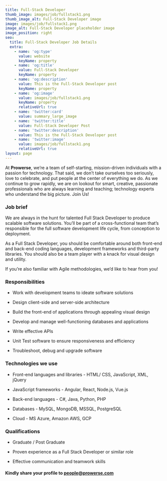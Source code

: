 ```yaml
---
title: Full-Stack Developer
thumb_image: images/job/fullstack1.png
thumb_image_alt: Full-Stack Developer image
image: images/job/fullstack1.png
image_alt: Full-Stack Developer placeholder image
image_position: right
seo:
  title: Full-Stack Developer Job Details
  extra:
    - name: 'og:type'
      value: website
      keyName: property
    - name: 'og:title'
      value: Full-Stack Developer
      keyName: property
    - name: 'og:description'
      value: This is the Full-Stack Developer post
      keyName: property
    - name: 'og:image'
      value: images/job/fullstack1.png
      keyName: property
      relativeUrl: true
    - name: 'twitter:card'
      value: summary_large_image
    - name: 'twitter:title'
      value: Full-Stack Developer Post
    - name: 'twitter:description'
      value: This is the Full-Stack Developer post
    - name: 'twitter:image'
      value: images/job/fullstack1.png
      relativeUrl: true
layout: page
---
```


At <strong>Prowerse</strong>, we’re a team of self-starting, mission-driven individuals with a passion for technology. That said, we don’t take ourselves too seriously, love to celebrate, and put people at the center of everything we do. As we continue to grow rapidly, we are on lookout for smart, creative, passionate professionals who are always learning and teaching; technology experts who understand the big picture. Join Us!

### Job brief

We are always in the hunt for talented Full Stack Developer to produce scalable software solutions. You’ll be part of a cross-functional team that’s responsible for the full software development life cycle, from conception to deployment.

As a Full Stack Developer, you should be comfortable around both front-end and back-end coding languages, development frameworks and third-party libraries. You should also be a team player with a knack for visual design and utility.

If you’re also familiar with Agile methodologies, we’d like to hear from you!

### Responsibilities 

+ Work with development teams to ideate software solutions

+ Design client-side and server-side architecture

+ Build the front-end of applications through appealing visual design
  
+ Develop and manage well-functioning databases and applications
  
+ Write effective APIs
  
+ Unit Test software to ensure responsiveness and efficiency
  
+ Troubleshoot, debug and upgrade software

### Technologies we use

+ Front-end languages and libraries - HTML/ CSS, JavaScript, XML, jQuery

+ JavaScript frameworks - Angular, React, Node.js, Vue.js

+ Back-end languages - C#, Java, Python, PHP

+ Databases - MySQL, MongoDB, MSSQL, PostgreSQL

+ Cloud - MS Azure, Amazon AWS, GCP

### Qualifications

+ Graduate / Post Graduate

+ Proven experience as a Full Stack Developer or similar role

+ Effective communication and teamwork skills

#### Kindly share your profile to <span style="color: #0645AD">people@prowerse.com</span> 